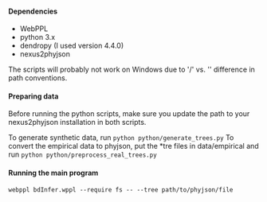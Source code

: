 #### Dependencies
- WebPPL
- python 3.x
- dendropy (I used version 4.4.0)
- nexus2phyjson

The scripts will probably not work on Windows due to '/' vs. '\' difference in path conventions.

#### Preparing data

Before running the python scripts, make sure you update the path to your nexus2phyjson installation in both scripts.

To generate synthetic data, run
``
python python/generate_trees.py
``
To convert the empirical data to phyjson, put the *tre files in data/empirical and run
``
python python/preprocess_real_trees.py
``

#### Running the main program

``
webppl bdInfer.wppl --require fs -- --tree path/to/phyjson/file
``

